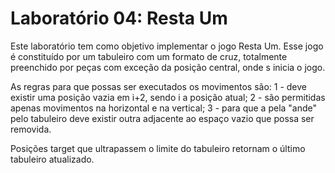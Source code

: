 # Laboratório 04: Resta Um

Este laboratório tem como objetivo implementar o jogo Resta Um. Esse jogo é constituído por um tabuleiro com um formato de cruz, 
totalmente preenchido por peças com exceção da posição central, onde s inicia o jogo.

As regras para que possas ser executados os movimentos são:
1 - deve existir uma posição vazia em i+2, sendo i a posição atual;
2 - são permitidas apenas movimentos na horizontal e na vertical;
3 - para que a pela "ande" pelo tabuleiro deve existir outra adjacente ao espaço vazio que possa ser removida.

Posições target que ultrapassem o limite do tabuleiro retornam o último tabuleiro atualizado.
